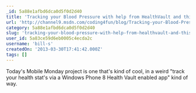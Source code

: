 ```yaml
---
_id: 5a88e1afbd6dca0d5f0d2d40
title: 'Tracking your Blood Pressure with help from HealthVault and this Windows Phone 8 app'
url: 'http://channel9.msdn.com/coding4fun/blog/Tracking-your-Blood-Pressure-with-help-from-HealthVault-and-this-Windows-Phone-8-app'
category: 5a88e1afbd6dca0d5f0d2d40
slug: 'tracking-your-blood-pressure-with-help-from-healthvault-and-this-windows-phone-8-app'
user_id: 5a83ce59d6eb0005c4ecda2c
username: 'bill-s'
createdOn: '2013-03-30T17:41:42.000Z'
tags: []
---
```


Today's Mobile Monday project is one that's kind of cool, in a weird "track your health stat's via a Windows Phone 8 Health Vault enabled app" kind of way.
